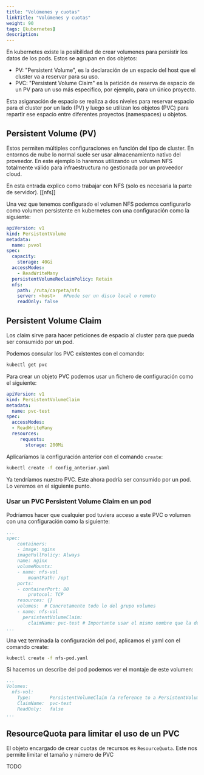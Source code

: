 ```yaml
---
title: "Volúmenes y cuotas"
linkTitle: "Volúmenes y cuotas"
weight: 90
tags: [kubernetes]
description:  
---
```


En kubernetes existe la posibilidad de crear volumenes para persistir los datos de los pods. Estos se agrupan en dos objetos:
* PV: "Persistent Volume", es la declaración de un espacio del host que el cluster va a reservar para su uso.
* PVC: "Persistent Volume Claim" es la petición de reserva de espacio de un PV para un uso más especifico, por ejemplo, para un único proyecto.

Esta asiganación de espacio se realiza a dos niveles para reservar espacio para el cluster por un lado (PV) y luego se utilizan los objetos (PVC) para repartir ese espacio entre diferentes proyectos (namespaces) u objetos.

## Persistent Volume (PV)
Estos permiten múltiples configuraciones en función del tipo de cluster. En entornos de nube lo normal suele ser usar almacenamiento nativo del proveedor. En este ejemplo lo haremos utilizando un volumen NFS totalmente válido para infraestructura no gestionada por un proveedor cloud.

En esta entrada explico como trabajar con NFS (solo es necesaria la parte de servidor). [[nfs]]

Una vez que tenemos configurado el volumen NFS podemos configurarlo como volumen persistente en kubernetes con una configuración como la siguiente:
``` yaml 
apiVersion: v1
kind: PersistentVolume
metadata:
  name: pvvol
spec:
  capacity:
    storage: 40Gi
  accessModes:
    - ReadWriteMany
  persistentVolumeReclaimPolicy: Retain
  nfs:
    path: /ruta/carpeta/nfs
    server: <host>   #Puede ser un disco local o remoto
    readOnly: false
```

## Persistent Volume Claim
Los claim sirve para hacer peticiones de espacio al cluster para que pueda ser consumido por un pod.

Podemos consular los PVC existentes con el comando:
``` bash
kubectl get pvc
```

Para crear un objeto PVC podemos usar un fichero de configuración como el siguiente:
``` yaml 
apiVersion: v1
kind: PersistentVolumeClaim
metadata:
  name: pvc-test
spec:
  accessModes:
  - ReadWriteMany
  resources:
     requests:
       storage: 200Mi
```

Aplicaríamos la configuración anterior con el comando `create`:
``` bash
kubectl create -f config_anterior.yaml
```

Ya tendríamos nuestro PVC. Este ahora podría ser consumido por un pod. Lo veremos en el siguiente punto.

### Usar un PVC Persistent Volume Claim en un pod
Podríamos hacer que cualquier pod tuviera acceso a este PVC o volumen con una configuración como la siguiente:
``` yaml
...
spec:
	containers:
	- image: nginx
	imagePullPolicy: Always
	name: nginx
	volumeMounts:
	- name: nfs-vol
		mountPath: /opt
	ports:
	- containerPort: 80
		protocol: TCP
	resources: {}
	volumes:  # Concretamente todo lo del grupo volumes 
	- name: nfs-vol
	  persistentVolumeClaim:
		claimName: pvc-test # Importante usar el mismo nombre que la declaración del PVC
...
```

Una vez terminada la configuración del pod, aplicamos el yaml con el comando create:
``` bash
kubectl create -f nfs-pod.yaml
```

Si hacemos un describe del pod podemos ver el montaje de este volumen:
```yaml
...
Volumes:
  nfs-vol:
    Type:       PersistentVolumeClaim (a reference to a PersistentVolumeClaim in the same namespace)
    ClaimName:  pvc-test
    ReadOnly:   false
...
```

## ResourceQuota para limitar el uso de un PVC
El objeto encargado de crear cuotas de recursos es `ResourceQuota`. Este nos permite limitar el tamaño y número de PVC 

TODO